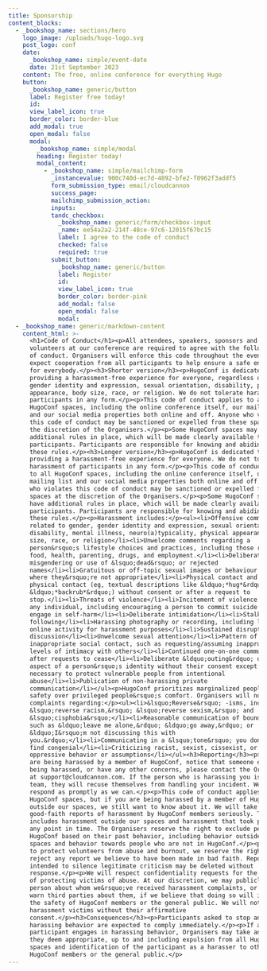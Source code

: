 ```yaml
---
title: Sponsorship
content_blocks:
  - _bookshop_name: sections/hero
    logo_image: /uploads/hugo-logo.svg
    post_logo: conf
    date:
      _bookshop_name: simple/event-date
      date: 21st September 2023
    content: The free, online conference for everything Hugo
    button:
      _bookshop_name: generic/button
      label: Register free today!
      id:
      view_label_icon: true
      border_color: border-blue
      add_modal: true
      open_modal: false
      modal:
        _bookshop_name: simple/modal
        heading: Register today!
        modal_content:
          - _bookshop_name: simple/mailchimp-form
            _instancevalue: 900c740d-ec7d-4892-bfe2-f0962f3addf5
            form_submission_type: email/cloudcannon
            success_page:
            mailchimp_submission_action:
            inputs:
            tandc_checkbox:
              _bookshop_name: generic/form/checkbox-input
              _name: ee54a2a2-214f-48ce-97c6-12015f67bc15
              label: I agree to the code of conduct
              checked: false
              required: true
            submit_button:
              _bookshop_name: generic/button
              label: Register
              id:
              view_label_icon: true
              border_color: border-pink
              add_modal: false
              open_modal: false
              modal:
  - _bookshop_name: generic/markdown-content
    content_html: >-
      <h1>Code of Conduct</h1><p>All attendees, speakers, sponsors and
      volunteers at our conference are required to agree with the following code
      of conduct. Organisers will enforce this code throughout the event. We
      expect cooperation from all participants to help ensure a safe environment
      for everybody.</p><h3>Shorter version</h3><p>HugoConf is dedicated to
      providing a harassment-free experience for everyone, regardless of gender,
      gender identity and expression, sexual orientation, disability, physical
      appearance, body size, race, or religion. We do not tolerate harassment of
      participants in any form.</p><p>This code of conduct applies to all
      HugoConf spaces, including the online conference itself, our mailing list
      and our social media properties both online and off. Anyone who violates
      this code of conduct may be sanctioned or expelled from these spaces at
      the discretion of the Organisers.</p><p>Some HugoConf spaces may have
      additional rules in place, which will be made clearly available to
      participants. Participants are responsible for knowing and abiding by
      these rules.</p><h3>Longer version</h3><p>HugoConf is dedicated to
      providing a harassment-free experience for everyone. We do not tolerate
      harassment of participants in any form.</p><p>This code of conduct applies
      to all HugoConf spaces, including the online conference itself, our
      mailing list and our social media properties both online and off. Anyone
      who violates this code of conduct may be sanctioned or expelled from these
      spaces at the discretion of the Organisers.</p><p>Some HugoConf spaces may
      have additional rules in place, which will be made clearly available to
      participants. Participants are responsible for knowing and abiding by
      these rules.</p><p>Harassment includes:</p><ul><li>Offensive comments
      related to gender, gender identity and expression, sexual orientation,
      disability, mental illness, neuro(a)typicality, physical appearance, body
      size, race, or religion</li><li>Unwelcome comments regarding a
      person&rsquo;s lifestyle choices and practices, including those related to
      food, health, parenting, drugs, and employment.</li><li>Deliberate
      misgendering or use of &lsquo;dead&rsquo; or rejected
      names</li><li>Gratuitous or off-topic sexual images or behaviour in spaces
      where they&rsquo;re not appropriate</li><li>Physical contact and simulated
      physical contact (eg, textual descriptions like &ldquo;*hug*&rdquo; or
      &ldquo;*backrub*&rdquo;) without consent or after a request to
      stop.</li><li>Threats of violence</li><li>Incitement of violence towards
      any individual, including encouraging a person to commit suicide or to
      engage in self-harm</li><li>Deliberate intimidation</li><li>Stalking or
      following</li><li>Harassing photography or recording, including logging
      online activity for harassment purposes</li><li>Sustained disruption of
      discussion</li><li>Unwelcome sexual attention</li><li>Pattern of
      inappropriate social contact, such as requesting/assuming inappropriate
      levels of intimacy with others</li><li>Continued one-on-one communication
      after requests to cease</li><li>Deliberate &ldquo;outing&rdquo; of any
      aspect of a person&rsquo;s identity without their consent except as
      necessary to protect vulnerable people from intentional
      abuse</li><li>Publication of non-harassing private
      communication</li></ul><p>HugoConf prioritizes marginalized people&rsquo;s
      safety over privileged people&rsquo;s comfort. Organisers will not act on
      complaints regarding:</p><ul><li>&lsquo;Reverse&rsquo; -isms, including
      &lsquo;reverse racism,&rsquo; &lsquo;reverse sexism,&rsquo; and
      &lsquo;cisphobia&rsquo;</li><li>Reasonable communication of boundaries,
      such as &ldquo;leave me alone,&rdquo; &ldquo;go away,&rdquo; or
      &ldquo;I&rsquo;m not discussing this with
      you.&rdquo;</li><li>Communicating in a &lsquo;tone&rsquo; you don&rsquo;t
      find congenial</li><li>Criticizing racist, sexist, cissexist, or otherwise
      oppressive behavior or assumptions</li></ul><h3>Reporting</h3><p>If you
      are being harassed by a member of HugoConf, notice that someone else is
      being harassed, or have any other concerns, please contact the Organisers
      at support@cloudcannon.com. If the person who is harassing you is on the
      team, they will recuse themselves from handling your incident. We will
      respond as promptly as we can.</p><p>This code of conduct applies to
      HugoConf spaces, but if you are being harassed by a member of HugoConf
      outside our spaces, we still want to know about it. We will take all
      good-faith reports of harassment by HugoConf members seriously. This
      includes harassment outside our spaces and harassment that took place at
      any point in time. The Organisers reserve the right to exclude people from
      HugoConf based on their past behavior, including behavior outside HugoConf
      spaces and behavior towards people who are not in HugoConf.</p><p>In order
      to protect volunteers from abuse and burnout, we reserve the right to
      reject any report we believe to have been made in bad faith. Reports
      intended to silence legitimate criticism may be deleted without
      response.</p><p>We will respect confidentiality requests for the purpose
      of protecting victims of abuse. At our discretion, we may publicly name a
      person about whom we&rsquo;ve received harassment complaints, or privately
      warn third parties about them, if we believe that doing so will increase
      the safety of HugoConf members or the general public. We will not name
      harassment victims without their affirmative
      consent.</p><h3>Consequences</h3><p>Participants asked to stop any
      harassing behavior are expected to comply immediately.</p><p>If a
      participant engages in harassing behavior, Organisers may take any action
      they deem appropriate, up to and including expulsion from all HugoConf
      spaces and identification of the participant as a harasser to other
      HugoConf members or the general public.</p>
---
```

